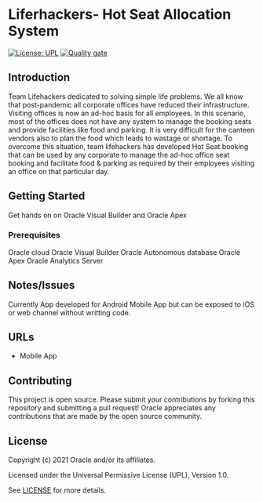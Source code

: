 # Liferhackers- Hot Seat Allocation System

[![License: UPL](https://img.shields.io/badge/license-UPL-green)](https://img.shields.io/badge/license-UPL-green) [![Quality gate](https://sonarcloud.io/api/project_badges/quality_gate?project=oracle-devrel_test)](https://sonarcloud.io/dashboard?id=oracle-devrel_test)


## Introduction
Team Lifehackers dedicated to solving simple life problems. We all know that post-pandemic all corporate offices have reduced their infrastructure. Visiting offices is now an ad-hoc basis for all employees. In this scenario, most of the offices does not have any system to manage the booking seats and provide facilities like food and parking. It is very difficult for the canteen vendors also to plan the food which leads to wastage or shortage. 
To overcome this situation, team lifehackers has developed Hot Seat booking that can be used by any corporate to manage the ad-hoc office seat booking and facilitate food & parking as required by their employees visiting an office on that particular day.

## Getting Started
Get hands on on Oracle Visual Builder and Oracle Apex

### Prerequisites
Oracle cloud
Oracle Visual Builder
Oracle Autonomous database
Oracle Apex
Oracle Analytics Server

## Notes/Issues
Currently App developed for Android Mobile App but can be exposed to iOS or web channel without writting code.

## URLs
* Mobile App

## Contributing
This project is open source.  Please submit your contributions by forking this repository and submitting a pull request!  Oracle appreciates any contributions that are made by the open source community.

## License
Copyright (c) 2021 Oracle and/or its affiliates.

Licensed under the Universal Permissive License (UPL), Version 1.0.

See [LICENSE](LICENSE) for more details.
